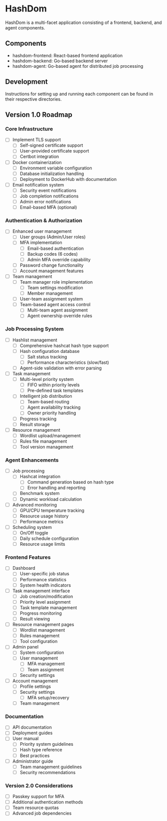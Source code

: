 # HashDom

HashDom is a multi-facet application consisting of a frontend, backend, and agent components.

## Components

- hashdom-frontend: React-based frontend application
- hashdom-backend: Go-based backend server
- hashdom-agent: Go-based agent for distributed job processing

## Development

Instructions for setting up and running each component can be found in their respective directories.

## Version 1.0 Roadmap

### Core Infrastructure
- [ ] Implement TLS support
  - [ ] Self-signed certificate support
  - [ ] User-provided certificate support
  - [ ] Certbot integration
- [ ] Docker containerization
  - [ ] Environment variable configuration
  - [ ] Database initialization handling
  - [ ] Deployment to DockerHub with documentation
- [ ] Email notification system
  - [ ] Security event notifications
  - [ ] Job completion notifications
  - [ ] Admin error notifications
  - [ ] Email-based MFA (optional)

### Authentication & Authorization
- [ ] Enhanced user management
  - [ ] User groups (Admin/User roles)
  - [ ] MFA implementation
    - [ ] Email-based authentication
    - [ ] Backup codes (6 codes)
    - [ ] Admin MFA override capability
  - [ ] Password change functionality
  - [ ] Account management features
- [ ] Team management
  - [ ] Team manager role implementation
    - [ ] Team settings modification
    - [ ] Member management
  - [ ] User-team assignment system
  - [ ] Team-based agent access control
    - [ ] Multi-team agent assignment
    - [ ] Agent ownership override rules

### Job Processing System
- [ ] Hashlist management
  - [ ] Comprehensive hashcat hash type support
  - [ ] Hash configuration database
    - [ ] Salt status tracking
    - [ ] Performance characteristics (slow/fast)
  - [ ] Agent-side validation with error parsing
- [ ] Task management
  - [ ] Multi-level priority system
    - [ ] FIFO within priority levels
    - [ ] Pre-defined task templates
  - [ ] Intelligent job distribution
    - [ ] Team-based routing
    - [ ] Agent availability tracking
    - [ ] Owner priority handling
  - [ ] Progress tracking
  - [ ] Result storage
- [ ] Resource management
  - [ ] Wordlist upload/management
  - [ ] Rules file management
  - [ ] Tool version management

### Agent Enhancements
- [ ] Job processing
  - [ ] Hashcat integration
    - [ ] Command generation based on hash type
    - [ ] Error handling and reporting
  - [ ] Benchmark system
  - [ ] Dynamic workload calculation
- [ ] Advanced monitoring
  - [ ] GPU/CPU temperature tracking
  - [ ] Resource usage history
  - [ ] Performance metrics
- [ ] Scheduling system
  - [ ] On/Off toggle
  - [ ] Daily schedule configuration
  - [ ] Resource usage limits

### Frontend Features
- [ ] Dashboard
  - [ ] User-specific job status
  - [ ] Performance statistics
  - [ ] System health indicators
- [ ] Task management interface
  - [ ] Job creation/modification
  - [ ] Priority level assignment
  - [ ] Task template management
  - [ ] Progress monitoring
  - [ ] Result viewing
- [ ] Resource management pages
  - [ ] Wordlist management
  - [ ] Rules management
  - [ ] Tool configuration
- [ ] Admin panel
  - [ ] System configuration
  - [ ] User management
    - [ ] MFA management
    - [ ] Team assignment
  - [ ] Security settings
- [ ] Account management
  - [ ] Profile settings
  - [ ] Security settings
    - [ ] MFA setup/recovery
  - [ ] Team management

### Documentation
- [ ] API documentation
- [ ] Deployment guides
- [ ] User manual
  - [ ] Priority system guidelines
  - [ ] Hash type reference
  - [ ] Best practices
- [ ] Administrator guide
  - [ ] Team management guidelines
  - [ ] Security recommendations

### Version 2.0 Considerations
- [ ] Passkey support for MFA
- [ ] Additional authentication methods
- [ ] Team resource quotas
- [ ] Advanced job dependencies
